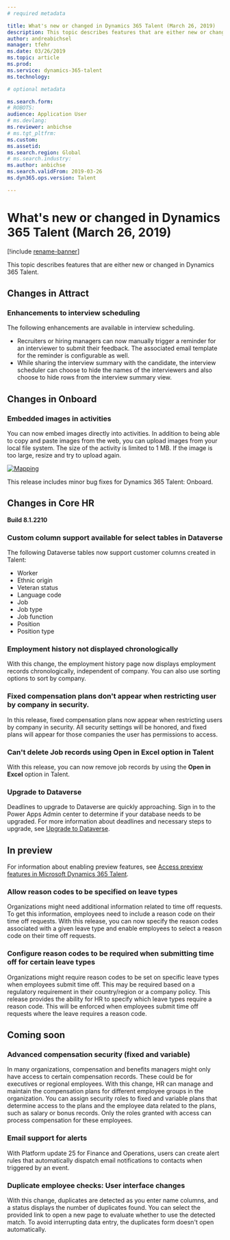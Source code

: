 ```yaml
---
# required metadata

title: What's new or changed in Dynamics 365 Talent (March 26, 2019)
description: This topic describes features that are either new or changed in Microsoft Dynamics 365 Talent for March 26, 2019.
author: andreabichsel
manager: tfehr
ms.date: 03/26/2019
ms.topic: article
ms.prod: 
ms.service: dynamics-365-talent
ms.technology: 

# optional metadata

ms.search.form: 
# ROBOTS: 
audience: Application User
# ms.devlang: 
ms.reviewer: anbichse
# ms.tgt_pltfrm: 
ms.custom: 
ms.assetid: 
ms.search.region: Global
# ms.search.industry: 
ms.author: anbichse
ms.search.validFrom: 2019-03-26
ms.dyn365.ops.version: Talent

---
```

# What's new or changed in Dynamics 365 Talent (March 26, 2019)

[!include [rename-banner](~/includes/cc-data-platform-banner.md)]

This topic describes features that are either new or changed in Dynamics 365 Talent.

## Changes in Attract

### Enhancements to interview scheduling
The following enhancements are available in interview scheduling.

- Recruiters or hiring managers can now manually trigger a reminder for an interviewer to submit their feedback. The associated email template for the reminder is configurable as well.
- While sharing the interview summary with the candidate, the interview scheduler can choose to hide the names of the interviewers and also choose to hide rows from the interview summary view.

## Changes in Onboard

### Embedded images in activities
You can now embed images directly into activities. In addition to being able to copy and paste images from the web, you can upload images from your local file system. The size of the activity is limited to 1 MB. If the image is too large, resize and try to upload again.

[![Mapping](./media/embedimages.png)](./media/embedimages.png)

This release includes minor bug fixes for Dynamics 365 Talent: Onboard.

## Changes in Core HR
**Build 8.1.2210**

### Custom column support available for select tables in Dataverse 

The following Dataverse tables now support customer columns created in Talent:

- Worker
- Ethnic origin
- Veteran status
- Language code
- Job
- Job type
- Job function
- Position
- Position type
 
### Employment history not displayed chronologically
With this change, the employment history page now displays employment records chronologically, independent of company. You can also use sorting options to sort by company.

### Fixed compensation plans don't appear when restricting user by company in security.
In this release, fixed compensation plans now appear when restricting users by company in security. All security settings will be honored, and fixed plans will appear for those companies the user has permissions to access. 

### Can't delete Job records using Open in Excel option in Talent
With this release, you can now remove job records by using the **Open in Excel** option in Talent.

### Upgrade to Dataverse
Deadlines to upgrade to Dataverse are quickly approaching. Sign in to the Power Apps Admin center to determine if your database needs to be upgraded. For more information about deadlines and necessary steps to upgrade, see [Upgrade to Dataverse](https://docs.microsoft.com/common-data-service/upgradecds/introduction-upgrade-cds).

## In preview

For information about enabling preview features, see [Access preview features in Microsoft Dynamics 365 Talent](./access-preview-feature.md).

### Allow reason codes to be specified on leave types
Organizations might need additional information related to time off requests. To get this information, employees need to include a reason code on their time off requests. With this release, you can now specify the reason codes associated with a given leave type and enable employees to select a reason code on their time off requests.

### Configure reason codes to be required when submitting time off for certain leave types
Organizations might require reason codes to be set on specific leave types when employees submit time off. This may be required based on a regulatory requirement in their country/region or a company policy. This release provides the ability for HR to specify which leave types require a reason code. This will be enforced when employees submit time off requests where the leave requires a reason code.

## Coming soon

###  Advanced compensation security (fixed and variable)
In many organizations, compensation and benefits managers might only have access to certain compensation records. These could be for executives or regional employees. With this change, HR can manage and maintain the compensation plans for different employee groups in the organization. You can assign security roles to fixed and variable plans that determine access to the plans and the employee data related to the plans, such as salary or bonus records. Only the roles granted with access can process compensation for these employees.

###  Email support for alerts
With Platform update 25 for Finance and Operations, users can create alert rules that automatically dispatch email notifications to contacts when triggered by an event. 

### Duplicate employee checks: User interface changes
With this change, duplicates are detected as you enter name columns, and a status displays the number of duplicates found. You can select the provided link to open a new page to evaluate whether to use the detected match. To avoid interrupting data entry, the duplicates form doesn't open automatically.
